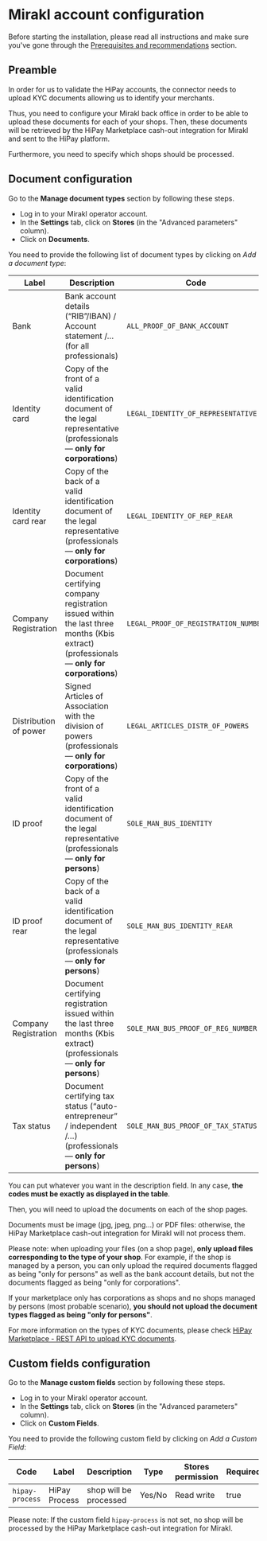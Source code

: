 # Mirakl account configuration

Before starting the installation, please read all instructions and make sure you've gone through the [Prerequisites and recommendations](https://developer.hipay.com/doc/hipay-marketplace-cashout-mirakl-integration/#prerequisites-and-recommendations) section.
 
## Preamble

In order for us to validate the HiPay accounts, the connector needs to upload KYC documents allowing us to identify your merchants.

Thus, you need to configure your Mirakl back office in order to be able to upload these documents for each of your shops. Then, these documents will be retrieved by the HiPay Marketplace cash-out integration for Mirakl and sent to the HiPay platform.

Furthermore, you need to specify which shops should be processed.

## Document configuration

Go to the **Manage document types** section by following these steps.

- Log in to your Mirakl operator account.
- In the **Settings** tab, click on **Stores** (in the "Advanced parameters" column).
- Click on **Documents**.

You need to provide the following list of document types by clicking on *Add a document type*:

| Label | Description | Code | 
|-------|-------|------|
| Bank | Bank account details (“RIB”/IBAN) / Account statement /… (for all professionals) | `ALL_PROOF_OF_BANK_ACCOUNT` |
| Identity card | Copy of the front of a valid identification document of the legal representative (professionals — **only for corporations**) | `LEGAL_IDENTITY_OF_REPRESENTATIVE` | 
| Identity card rear | Copy of the back of a valid identification document of the legal representative (professionals — **only for corporations**) | `LEGAL_IDENTITY_OF_REP_REAR` | 
| Company Registration | Document certifying company registration issued within the last three months (Kbis extract) (professionals — **only for corporations**) | `LEGAL_PROOF_OF_REGISTRATION_NUMBER` | 
| Distribution of power | Signed Articles of Association with the division of powers (professionals — **only for corporations**)| `LEGAL_ARTICLES_DISTR_OF_POWERS` |  
| ID proof | Copy of the front of a valid identification document of the legal representative (professionals — **only for persons**) | `SOLE_MAN_BUS_IDENTITY` |  
| ID proof rear | Copy of the back of a valid identification document of the legal representative (professionals — **only for persons**) | `SOLE_MAN_BUS_IDENTITY_REAR` |  
| Company Registration  | Document certifying registration issued within the last three months (Kbis extract) (professionals — **only for persons**)  | `SOLE_MAN_BUS_PROOF_OF_REG_NUMBER` |  
| Tax status | Document certifying tax status (“auto-entrepreneur” / independent /…) (professionals — **only for persons**) | `SOLE_MAN_BUS_PROOF_OF_TAX_STATUS` |  

You can put whatever you want in the description field. In any case, **the codes must be exactly as displayed in the table**.

Then, you will need to upload the documents on each of the shop pages.

Documents must be image (jpg, jpeg, png...) or PDF files: otherwise, the HiPay Marketplace cash-out integration for Mirakl will not process them.

Please note: when uploading your files (on a shop page), **only upload files corresponding to the type of your shop**. For example, if the shop is managed by a person, you can only upload the required documents flagged as being "only for persons" as well as the bank account details, but not the documents flagged as being "only for corporations".

If your marketplace only has corporations as shops and no shops managed by persons (most probable scenario), **you should not upload the document types flagged as being "only for persons"**.

For more information on the types of KYC documents, please check <a href="https://developer.hipay.com/getting-started/platform-hipay-marketplace/upload_kyc_doc/" target="_blank">HiPay Marketplace - REST API to upload KYC documents</a>.

## Custom fields configuration

Go to the **Manage custom fields** section by following these steps.

- Log in to your Mirakl operator account.
- In the **Settings** tab, click on **Stores** (in the "Advanced parameters" column).
- Click on **Custom Fields**.

You need to provide the following custom field by clicking on *Add a Custom Field*:

| Code | Label | Description | Type | Stores permission | Required | Default Value |
|-------|-------|------|------|------|------|------|
| `hipay-process` | HiPay Process | shop will be processed | Yes/No | Read write | true | Yes |

Please note: If the custom field `hipay-process` is not set, no shop will be processed by the HiPay Marketplace cash-out integration for Mirakl.
